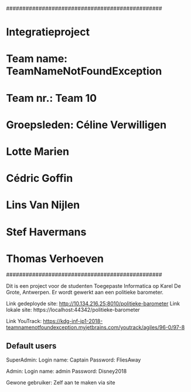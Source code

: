 ################################################
# Integratieproject                            #
# Team name: TeamNameNotFoundException         #
# Team nr.: Team 10 	                       #				
# Groepsleden: Céline Verwilligen              #
#	        Lotte Marien		       # 	
#	        Cédric Goffin		       #	
#	        Lins Van Nijlen                #
#	        Stef Havermans		       #
#	        Thomas Verhoeven               #
################################################


Dit is een project voor de studenten Toegepaste Informatica op Karel De Grote, Antwerpen. 
Er wordt gewerkt aan een politieke barometer.

Link gedeployde site: http://10.134.216.25:8010/politieke-barometer
Link lokale site: https://localhost:44342/politieke-barometer

Link YouTrack: https://kdg-inf-ip1-2018-teamnamenotfoundexception.myjetbrains.com/youtrack/agiles/96-0/97-8

Default users
-------------------

SuperAdmin: 
	Login name: Captain
	Password: FliesAway

Admin:
	Login name: admin
	Password: Disney2018

Gewone gebruiker:
	Zelf aan te maken via site
